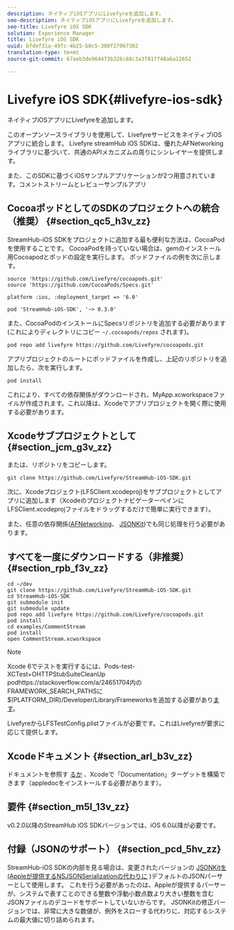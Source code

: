 ```yaml
---
description: ネイティブiOSアプリにLivefyreを追加します。
seo-description: ネイティブiOSアプリにLivefyreを追加します。
seo-title: Livefyre iOS SDK
solution: Experience Manager
title: Livefyre iOS SDK
uuid: bfdef31a-49fc-4b25-b0c5-300f27067302
translation-type: tm+mt
source-git-commit: 67aeb3de964473b326c88c3a3f81ff48a6a12652

---
```



# Livefyre iOS SDK{#livefyre-ios-sdk}

ネイティブiOSアプリにLivefyreを追加します。

このオープンソースライブラリを使用して、LivefyreサービスをネイティブiOSアプリに統合します。 Livefyre streamHub iOS SDKは、優れたAFNetworkingライブラリに基づいて、共通のAPIメカニズムの周りにシンレイヤーを提供します。

また、このSDKに基づくiOSサンプルアプリケーションが2つ用意されています。コメントストリームとレビューサンプルアプリ

## CocoaポッドとしてのSDKのプロジェクトへの統合（推奨） {#section_qc5_h3v_zz}

StreamHub-iOS SDKをプロジェクトに追加する最も便利な方法は、CocoaPodを使用することです。 CocoaPodを持っていない場合は、gemのインストール用Cocoapodとポッドの設定を実行します。 ポッドファイルの例を次に示します。

```
source 'https://github.com/Livefyre/cocoapods.git' 
source 'https://github.com/CocoaPods/Specs.git' 
  
platform :ios, :deployment_target => '6.0' 
  
pod 'StreamHub-iOS-SDK', '~> 0.3.0'
```

また、CocoaPodのインストールにSpecsリポジトリを追加する必要があります(これによりディレクトリにコピー `~/.cocoapods/repos` されます)。

```
pod repo add livefyre https://github.com/Livefyre/cocoapods.git
```

アプリプロジェクトのルートにポッドファイルを作成し、上記のリポジトリを追加したら、次を実行します。

```
pod install
```

これにより、すべての依存関係がダウンロードされ、MyApp.xcworkspaceファイルが作成されます。これ以降は、Xcodeでアプリプロジェクトを開く際に使用する必要があります。

## Xcodeサブプロジェクトとして {#section_jcm_g3v_zz}

または、リポジトリをコピーします。

```
git clone https://github.com/Livefyre/StreamHub-iOS-SDK.git 
```

次に、Xcodeプロジェクト(LFSClient.xcodeproj)をサブプロジェクトとしてアプリに追加します（XcodeのプロジェクトナビゲーターペインにLFSClient.xcodeprojファイルをドラッグするだけで簡単に実行できます）。

また、任意の依存関係([AFNetworking](https://github.com/AFNetworking/AFNetworking)、 [JSONKit](https://github.com/escherba/JSONKit))でも同じ処理を行う必要があります。

## すべてを一度にダウンロードする（非推奨） {#section_rpb_f3v_zz}

```
cd ~/dev 
git clone https://github.com/Livefyre/StreamHub-iOS-SDK.git 
cd StreamHub-iOS-SDK 
git submodule init 
git submodule update 
pod repo add livefyre https://github.com/Livefyre/cocoapods.git 
pod install 
cd examples/CommentStream 
pod install 
open CommentStream.xcworkspace
```

>[!NOTE]
>
>Xcode 6でテストを実行するには、Pods-test-XCTest+OHTTPStubSuiteCleanUp podhttps://stackoverflow.com/a/24651704内のFRAMEWORK_SEARCH_PATHSに$(PLATFORM_DIR)/Developer/Library/Frameworksを追加する必要があり[ます](https://stackoverflow.com/a/24651704)。

LivefyreからLFSTestConfig.plistファイルが必要です。これはLivefyreが要求に応じて提供します。

## Xcodeドキュメント {#section_arl_b3v_zz}

ドキュメントを参照す [るか](https://livefyre.github.com/StreamHub-iOS-SDK/) 、Xcodeで「Documentation」ターゲットを構築できます（appledocをインストールする必要があります）。

## 要件 {#section_m5l_13v_zz}

v0.2.0以降のStreamHub iOS SDKバージョンでは、iOS 6.0以降が必要です。

## 付録（JSONのサポート） {#section_pcd_5hv_zz}

StreamHub-iOS SDKの内部を見る場合は、変更されたバージョンの [JSONKitを(Appleが提供するNSJSONSerializationの代わりに](https://github.com/escherba/JSONKit) )デフォルトのJSONパーサーとして使用します。 これを行う必要があったのは、Appleが提供するパーサーが、システムで表すことのできる整数や浮動小数点数より大きい整数を含むJSONファイルのデコードをサポートしていないからです。 JSONKitの修正バージョンでは、非常に大きな数値が、例外をスローする代わりに、対応するシステムの最大値に切り詰められます。
